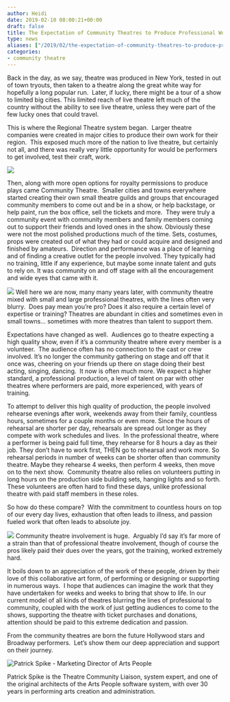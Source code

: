 ```yaml
---
author: Heidi
date: 2019-02-10 08:00:21+00:00
draft: false
title: The Expectation of Community Theatres to Produce Professional Work
type: news
aliases: ["/2019/02/the-expectation-of-community-theatres-to-produce-professional-work/"]
categories:
- community theatre
---
```


Back in the day, as we say, theatre was produced in New York, tested in out of town tryouts, then taken to a theatre along the great white way for hopefully a long popular run.  Later, if lucky, there might be a tour of a show to limited big cities. This limited reach of live theatre left much of the country without the ability to see live theatre, unless they were part of the few lucky ones that could travel.

This is where the Regional Theatre system began.  Larger theatre companies were created in major cities to produce their own work for their region.  This exposed much more of the nation to live theatre, but certainly not all, and there was really very little opportunity for would be performers to get involved, test their craft, work.

![](http://www.arts-people.com/wp-content/uploads/2018/08/9837767183_89d816da82_b.jpg)


Then, along with more open options for royalty permissions to produce plays came Community Theatre.  Smaller cities and towns everywhere started creating their own small theatre guilds and groups that encouraged community members to come out and be in a show, or help backstage, or help paint, run the box office, sell the tickets and more.  They were truly a community event with community members and family members coming out to support their friends and loved ones in the show. Obviously these were not the most polished productions much of the time. Sets, costumes, props were created out of what they had or could acquire and designed and finished by amateurs.  Direction and performance was a place of learning and of finding a creative outlet for the people involved. They typically had no training, little if any experience, but maybe some innate talent and guts to rely on. It was community on and off stage with all the encouragement and wide eyes that came with it.

![](http://www.arts-people.com/wp-content/uploads/2018/08/9837767183_89d816da82_b.jpg)
Well here we are now, many many years later, with community theatre mixed with small and large professional theatres, with the lines often very blurry.  Does pay mean you’re pro? Does it also require a certain level of expertise or training? Theatres are abundant in cities and sometimes even in small towns… sometimes with more theatres than talent to support them.

Expectations have changed as well.  Audiences go to theatre expecting a high quality show, even if it’s a community theatre where every member is a volunteer.  The audience often has no connection to the cast or crew involved. It’s no longer the community gathering on stage and off that it once was, cheering on your friends up there on stage doing their best acting, singing, dancing.  It now is often much more. We expect a higher standard, a professional production, a level of talent on par with other theatres where performers are paid, more experienced, with years of training.

To attempt to deliver this high quality of production, the people involved rehearse evenings after work, weekends away from their family, countless hours, sometimes for a couple months or even more. Since the hours of rehearsal are shorter per day, rehearsals are spread out longer as they compete with work schedules and lives.  In the professional theatre, where a performer is being paid full time, they rehearse for 8 hours a day as their job. They don’t have to work first, THEN go to rehearsal and work more. So rehearsal periods in number of weeks can be shorter often than community theatre. Maybe they rehearse 4 weeks, then perform 4 weeks, then move on to the next show.  Community theatre also relies on volunteers putting in long hours on the production side building sets, hanging lights and so forth. These volunteers are often hard to find these days, unlike professional theatre with paid staff members in these roles.

So how do these compare?  With the commitment to countless hours on top of our every day lives, exhaustion that often leads to illness, and passion fueled work that often leads to absolute joy.

![](http://www.arts-people.com/wp-content/uploads/2018/08/100319-F-5397M-106.jpg)
Community theatre involvement is huge.  Arguably I’d say it’s far more of a strain than that of professional theatre involvement, though of course the pros likely paid their dues over the years, got the training, worked extremely hard.

It boils down to an appreciation of the work of these people, driven by their love of this collaborative art form, of performing or designing or supporting in numerous ways.  I hope that audiences can imagine the work that they have undertaken for weeks and weeks to bring that show to life. In our current model of all kinds of theatres blurring the lines of professional to community, coupled with the work of just getting audiences to come to the shows, supporting the theatre with ticket purchases and donations, attention should be paid to this extreme dedication and passion.

From the community theatres are born the future Hollywood stars and Broadway performers.  Let’s show them our deep appreciation and support on their journey.

![Patrick Spike - Marketing Director of Arts People](http://www.arts-people.com/wp-content/uploads/2015/06/patrick-spike.jpg)




Patrick Spike is the Theatre Community Liaison, system expert, and one of the original architects of the Arts People software system, with over 30 years in performing arts creation and administration. 
